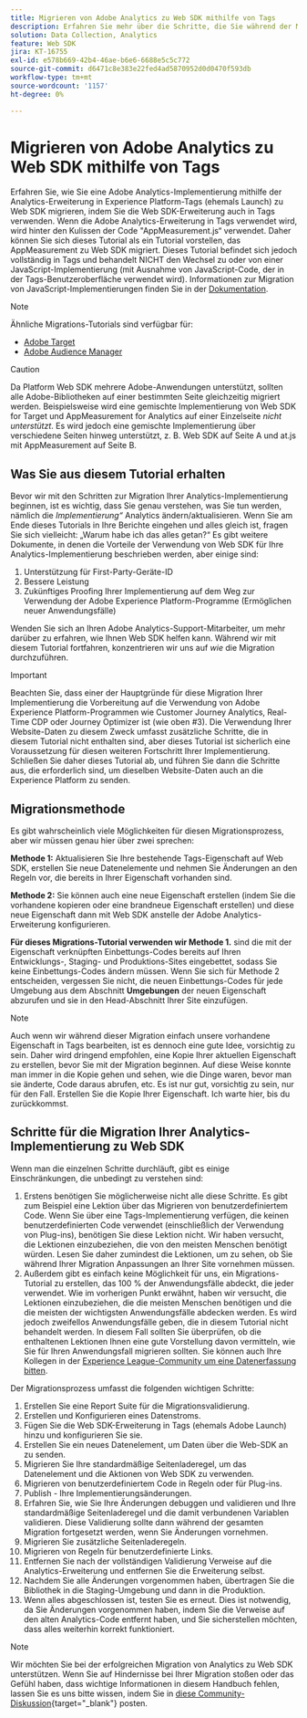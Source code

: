 ```yaml
---
title: Migrieren von Adobe Analytics zu Web SDK mithilfe von Tags
description: Erfahren Sie mehr über die Schritte, die Sie während der Migration zu Web SDK durchführen werden, sowie über die Entscheidungen, die während des Migrationsprozesses getroffen werden müssen.
solution: Data Collection, Analytics
feature: Web SDK
jira: KT-16755
exl-id: e578b669-42b4-46ae-b6e6-6688e5c5c772
source-git-commit: d6471c8e383e22fed4ad5870952d0d0470f593db
workflow-type: tm+mt
source-wordcount: '1157'
ht-degree: 0%

---
```


# Migrieren von Adobe Analytics zu Web SDK mithilfe von Tags

Erfahren Sie, wie Sie eine Adobe Analytics-Implementierung mithilfe der Analytics-Erweiterung in Experience Platform-Tags (ehemals Launch) zu Web SDK migrieren, indem Sie die Web SDK-Erweiterung auch in Tags verwenden. Wenn die Adobe Analytics-Erweiterung in Tags verwendet wird, wird hinter den Kulissen der Code &quot;AppMeasurement.js“ verwendet. Daher können Sie sich dieses Tutorial als ein Tutorial vorstellen, das AppMeasurement zu Web SDK migriert. Dieses Tutorial befindet sich jedoch vollständig in Tags und behandelt NICHT den Wechsel zu oder von einer JavaScript-Implementierung (mit Ausnahme von JavaScript-Code, der in der Tags-Benutzeroberfläche verwendet wird). Informationen zur Migration von JavaScript-Implementierungen finden Sie in der [Dokumentation](https://experienceleague.adobe.com/en/docs/analytics/implementation/aep-edge/web-sdk/appmeasurement-to-web-sdk).

>[!NOTE]
>
>Ähnliche Migrations-Tutorials sind verfügbar für:
>
> * [Adobe Target](../tutorial-migrate-target-websdk/introduction.md)
> * [Adobe Audience Manager](https://experienceleague.adobe.com/en/docs/audience-manager/user-guide/migrate-to-web-sdk/appmeasurement-to-web-sdk)

>[!CAUTION]
>
> Da Platform Web SDK mehrere Adobe-Anwendungen unterstützt, sollten alle Adobe-Bibliotheken auf einer bestimmten Seite gleichzeitig migriert werden. Beispielsweise wird eine gemischte Implementierung von Web SDK for Target und AppMeasurement for Analytics auf einer Einzelseite _nicht unterstützt_. Es wird jedoch eine gemischte Implementierung über verschiedene Seiten hinweg unterstützt, z. B. Web SDK auf Seite A und at.js mit AppMeasurement auf Seite B.

## Was Sie aus diesem Tutorial erhalten

Bevor wir mit den Schritten zur Migration Ihrer Analytics-Implementierung beginnen, ist es wichtig, dass Sie genau verstehen, was Sie tun werden, nämlich die _Implementierung“_ Analytics ändern/aktualisieren. Wenn Sie am Ende dieses Tutorials in Ihre Berichte eingehen und alles gleich ist, fragen Sie sich vielleicht: „Warum habe ich das alles getan?“ Es gibt weitere Dokumente, in denen die Vorteile der Verwendung von Web SDK für Ihre Analytics-Implementierung beschrieben werden, aber einige sind:

1. Unterstützung für First-Party-Geräte-ID
1. Bessere Leistung
1. Zukünftiges Proofing Ihrer Implementierung auf dem Weg zur Verwendung der Adobe Experience Platform-Programme (Ermöglichen neuer Anwendungsfälle)

Wenden Sie sich an Ihren Adobe Analytics-Support-Mitarbeiter, um mehr darüber zu erfahren, wie Ihnen Web SDK helfen kann. Während wir mit diesem Tutorial fortfahren, konzentrieren wir uns auf _wie_ die Migration durchzuführen.

>[!IMPORTANT]
>
>Beachten Sie, dass einer der Hauptgründe für diese Migration Ihrer Implementierung die Vorbereitung auf die Verwendung von Adobe Experience Platform-Programmen wie Customer Journey Analytics, Real-Time CDP oder Journey Optimizer ist (wie oben #3). Die Verwendung Ihrer Website-Daten zu diesem Zweck umfasst zusätzliche Schritte, die in diesem Tutorial nicht enthalten sind, aber dieses Tutorial ist sicherlich eine Voraussetzung für diesen weiteren Fortschritt Ihrer Implementierung. Schließen Sie daher dieses Tutorial ab, und führen Sie dann die Schritte aus, die erforderlich sind, um dieselben Website-Daten auch an die Experience Platform zu senden.

## Migrationsmethode

Es gibt wahrscheinlich viele Möglichkeiten für diesen Migrationsprozess, aber wir müssen genau hier über zwei sprechen:

**Methode 1:** Aktualisieren Sie Ihre bestehende Tags-Eigenschaft auf Web SDK, erstellen Sie neue Datenelemente und nehmen Sie Änderungen an den Regeln vor, die bereits in Ihrer Eigenschaft vorhanden sind.

**Methode 2:** Sie können auch eine neue Eigenschaft erstellen (indem Sie die vorhandene kopieren oder eine brandneue Eigenschaft erstellen) und diese neue Eigenschaft dann mit Web SDK anstelle der Adobe Analytics-Erweiterung konfigurieren.

**Für dieses Migrations-Tutorial verwenden wir Methode 1.** sind die mit der Eigenschaft verknüpften Einbettungs-Codes bereits auf Ihren Entwicklungs-, Staging- und Produktions-Sites eingebettet, sodass Sie keine Einbettungs-Codes ändern müssen. Wenn Sie sich für Methode 2 entscheiden, vergessen Sie nicht, die neuen Einbettungs-Codes für jede Umgebung aus dem Abschnitt **Umgebungen** der neuen Eigenschaft abzurufen und sie in den Head-Abschnitt Ihrer Site einzufügen.

>[!NOTE]
>
>Auch wenn wir während dieser Migration einfach unsere vorhandene Eigenschaft in Tags bearbeiten, ist es dennoch eine gute Idee, vorsichtig zu sein. Daher wird dringend empfohlen, eine Kopie Ihrer aktuellen Eigenschaft zu erstellen, bevor Sie mit der Migration beginnen. Auf diese Weise konnte man immer in die Kopie gehen und sehen, wie die Dinge waren, bevor man sie änderte, Code daraus abrufen, etc.
>Es ist nur gut, vorsichtig zu sein, nur für den Fall. Erstellen Sie die Kopie Ihrer Eigenschaft. Ich warte hier, bis du zurückkommst.

## Schritte für die Migration Ihrer Analytics-Implementierung zu Web SDK

Wenn man die einzelnen Schritte durchläuft, gibt es einige Einschränkungen, die unbedingt zu verstehen sind:

1. Erstens benötigen Sie möglicherweise nicht alle diese Schritte. Es gibt zum Beispiel eine Lektion über das Migrieren von benutzerdefiniertem Code. Wenn Sie über eine Tags-Implementierung verfügen, die keinen benutzerdefinierten Code verwendet (einschließlich der Verwendung von Plug-ins), benötigen Sie diese Lektion nicht. Wir haben versucht, die Lektionen einzubeziehen, die von den meisten Menschen benötigt würden. Lesen Sie daher zumindest die Lektionen, um zu sehen, ob Sie während Ihrer Migration Anpassungen an Ihrer Site vornehmen müssen.
1. Außerdem gibt es einfach keine Möglichkeit für uns, ein Migrations-Tutorial zu erstellen, das 100 % der Anwendungsfälle abdeckt, die jeder verwendet. Wie im vorherigen Punkt erwähnt, haben wir versucht, die Lektionen einzubeziehen, die die meisten Menschen benötigen und die die meisten der wichtigsten Anwendungsfälle abdecken werden. Es wird jedoch zweifellos Anwendungsfälle geben, die in diesem Tutorial nicht behandelt werden. In diesem Fall sollten Sie überprüfen, ob die enthaltenen Lektionen Ihnen eine gute Vorstellung davon vermitteln, wie Sie für Ihren Anwendungsfall migrieren sollten. Sie können auch Ihre Kollegen in der [Experience League-Community um eine Datenerfassung bitten](https://experienceleaguecommunities.adobe.com/t5/adobe-experience-platform-data/ct-p/adobe-launch-community).

Der Migrationsprozess umfasst die folgenden wichtigen Schritte:

1. Erstellen Sie eine Report Suite für die Migrationsvalidierung.
1. Erstellen und Konfigurieren eines Datenstroms.
1. Fügen Sie die Web SDK-Erweiterung in Tags (ehemals Adobe Launch) hinzu und konfigurieren Sie sie.
1. Erstellen Sie ein neues Datenelement, um Daten über die Web-SDK an zu senden.
1. Migrieren Sie Ihre standardmäßige Seitenladeregel, um das Datenelement und die Aktionen von Web SDK zu verwenden.
1. Migrieren von benutzerdefiniertem Code in Regeln oder für Plug-ins.
1. Publish - Ihre Implementierungsänderungen.
1. Erfahren Sie, wie Sie Ihre Änderungen debuggen und validieren und Ihre standardmäßige Seitenladeregel und die damit verbundenen Variablen validieren. Diese Validierung sollte dann während der gesamten Migration fortgesetzt werden, wenn Sie Änderungen vornehmen.
1. Migrieren Sie zusätzliche Seitenladeregeln.
1. Migrieren von Regeln für benutzerdefinierte Links.
1. Entfernen Sie nach der vollständigen Validierung Verweise auf die Analytics-Erweiterung und entfernen Sie die Erweiterung selbst.
1. Nachdem Sie alle Änderungen vorgenommen haben, übertragen Sie die Bibliothek in die Staging-Umgebung und dann in die Produktion.
1. Wenn alles abgeschlossen ist, testen Sie es erneut. Dies ist notwendig, da Sie Änderungen vorgenommen haben, indem Sie die Verweise auf den alten Analytics-Code entfernt haben, und Sie sicherstellen möchten, dass alles weiterhin korrekt funktioniert.

>[!NOTE]
>
>Wir möchten Sie bei der erfolgreichen Migration von Analytics zu Web SDK unterstützen. Wenn Sie auf Hindernisse bei Ihrer Migration stoßen oder das Gefühl haben, dass wichtige Informationen in diesem Handbuch fehlen, lassen Sie es uns bitte wissen, indem Sie in [diese Community-Diskussion](https://experienceleaguecommunities.adobe.com/t5/adobe-experience-platform-data/tutorial-discussion-migrate-adobe-analytics-to-web-sdk-using/m-p/732308#M604){target="_blank"} posten.

